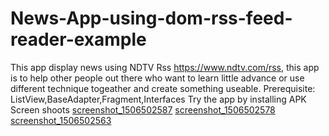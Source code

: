 # News-App-using-dom-rss-feed-reader-example
This app display news using NDTV Rss https://www.ndtv.com/rss, this app is to help other people out there who want to learn little advance
or use different technique togeather and create something useable.
Prerequisite: ListView,BaseAdapter,Fragment,Interfaces
Try the app by installing APK
Screen shoots 
[screenshot_1506502587](https://user-images.githubusercontent.com/19230678/30904551-b9c4ffd2-a38b-11e7-83c0-7854d401d770.png)
[screenshot_1506502578](https://user-images.githubusercontent.com/19230678/30904552-b9c5bb8e-a38b-11e7-9d2b-e7f58c3e55b8.png)
[screenshot_1506502563](https://user-images.githubusercontent.com/19230678/30904553-ba1653be-a38b-11e7-953b-fa3f46d7827e.png)

